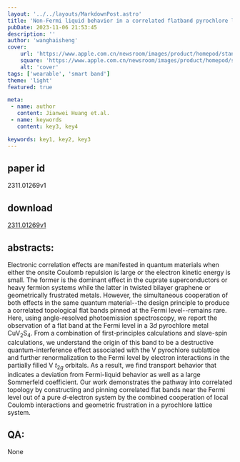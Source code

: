 ```yaml
---
layout: '../../layouts/MarkdownPost.astro'
title: 'Non-Fermi liquid behavior in a correlated flatband pyrochlore lattice'
pubDate: 2023-11-06 21:53:45
description: ''
author: 'wanghaisheng'
cover:
    url: 'https://www.apple.com.cn/newsroom/images/product/homepod/standard/Apple-HomePod-hero-230118_big.jpg.large_2x.jpg'
    square: 'https://www.apple.com.cn/newsroom/images/product/homepod/standard/Apple-HomePod-hero-230118_big.jpg.large_2x.jpg'
    alt: 'cover'
tags: ['wearable', 'smart band'] 
theme: 'light'
featured: true

meta:
 - name: author
   content: Jianwei Huang et.al.
 - name: keywords
   content: key3, key4

keywords: key1, key2, key3
---
```


## paper id
2311.01269v1
## download
[2311.01269v1](http://arxiv.org/abs/2311.01269v1)
## abstracts:
Electronic correlation effects are manifested in quantum materials when either the onsite Coulomb repulsion is large or the electron kinetic energy is small. The former is the dominant effect in the cuprate superconductors or heavy fermion systems while the latter in twisted bilayer graphene or geometrically frustrated metals. However, the simultaneous cooperation of both effects in the same quantum material--the design principle to produce a correlated topological flat bands pinned at the Fermi level--remains rare. Here, using angle-resolved photoemission spectroscopy, we report the observation of a flat band at the Fermi level in a 3$d$ pyrochlore metal CuV$_2$S$_4$. From a combination of first-principles calculations and slave-spin calculations, we understand the origin of this band to be a destructive quantum-interference effect associated with the V pyrochlore sublattice and further renormalization to the Fermi level by electron interactions in the partially filled V $t_{2g}$ orbitals. As a result, we find transport behavior that indicates a deviation from Fermi-liquid behavior as well as a large Sommerfeld coefficient. Our work demonstrates the pathway into correlated topology by constructing and pinning correlated flat bands near the Fermi level out of a pure $d$-electron system by the combined cooperation of local Coulomb interactions and geometric frustration in a pyrochlore lattice system.
## QA:
None
